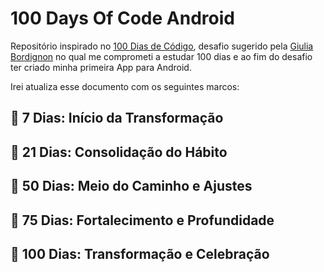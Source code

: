 # 100 Days Of Code Android
Repositório inspirado no [100 Dias de Código](https://github.com/sspacecoding/100DiasSpaceCoders), desafio sugerido pela [Giulia Bordignon](https://br.linkedin.com/in/spacecoding) no qual me comprometi a estudar 100 dias e ao fim do desafio ter criado minha primeira App para Android.

Irei atualiza esse documento com os seguintes marcos:

## 🚩 7 Dias: Início da Transformação

## 🚩 21 Dias: Consolidação do Hábito

## 🚩 50 Dias: Meio do Caminho e Ajustes

## 🚩 75 Dias: Fortalecimento e Profundidade

## 🚩 100 Dias: Transformação e Celebração
